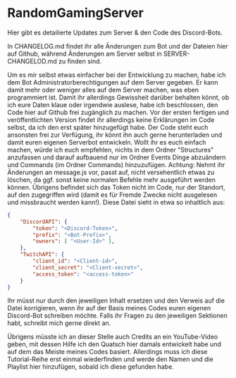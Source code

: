 # RandomGamingServer

Hier gibt es detailierte Updates zum Server & den Code des Discord-Bots.

In CHANGELOG.md findet ihr alle Änderungen zum Bot und der Dateien hier auf Github, während Änderungen am Server selbst in SERVER-CHANGELOD.md zu finden sind.

Um es mir selbst etwas einfacher bei der Entwicklung zu machen, habe ich dem Bot Administratorberechtigungen auf dem Server gegeben. Er kann damit mehr oder weniger alles auf dem Server machen, was eben programmiert ist. Damit ihr allerdings Gewissheit darüber behalten könnt, ob ich eure Daten klaue oder irgendwie auslese, habe ich beschlossen, den Code hier auf Github frei zugänglich zu machen. Vor der ersten fertigen und veröffentlichten Version findet ihr allerdings keine Erklärungen im Code selbst, da ich den erst später hinzugefügt habe.
Der Code steht euch ansonsten frei zur Verfügung, ihr könnt ihn auch gerne herunterladen und damit euren eigenen Serverbot entwickeln. Wollt ihr es euch einfach machen, würde ich euch empfehlen, nichts in dem Ordner "Structures" anzufassen und darauf aufbauend nur im Ordner Events Dinge abzuändern und Commands (im Ordner Commands) hinzuzufügen. Achtung: Nehmt ihr Änderungen an message.js vor, passt auf, nicht versehentlich etwas zu löschen, da ggf. sonst keine normalen Befehle mehr ausgeführt werden können.
Übrigens befindet sich das Token nicht im Code, nur der Standort, auf den zugegriffen wird (damit es für Fremde Zwecke nicht ausgelesen und missbraucht werden kann!). Diese Datei sieht in etwa so inhaltlich aus:

```json
{
    "DiscordAPI": {
        "token": "<Discord-Token>",
        "prefix": "<Bot-Prefix>",
        "owners": [ "<User-Id>" ],
    },
    "TwitchAPI": {
        "client_id": "<Client-id>",
        "client_secret": "<Client-secret>",
        "access_token": "<access-token>"
    }
}
```

Ihr müsst nur <Inhalt> durch den jeweiligen Inhalt ersetzen und den Verweis auf die Datei korrigieren, wenn ihr auf der Basis meines Codes euren eigenen Discord-Bot schreiben möchte. Falls ihr Fragen zu den jeweiligen Sektionen habt, schreibt mich gerne direkt an. 

Übrigens müsste ich an dieser Stelle auch Credits an ein YouTube-Video geben, mit dessen Hilfe ich den Quatsch hier damals entwickelt habe und auf dem das Meiste meines Codes basiert. Allerdings muss ich diese Tutorial-Reihe erst einmal wiederfinden und werde den Namen und die Playlist hier hinzufügen, sobald ich diese gefunden habe.